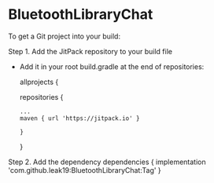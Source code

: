 # BluetoothLibraryChat
To get a Git project into your build:

Step 1. Add the JitPack repository to your build file

  - Add it in your root build.gradle at the end of repositories:
  
      allprojects {
      
	repositories {
	
		...
		maven { url 'https://jitpack.io' }
		
		}
		
	}
      
 Step 2. Add the dependency
  dependencies {
	        implementation 'com.github.leak19:BluetoothLibraryChat:Tag'
	}

